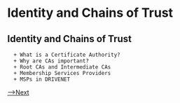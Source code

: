 # Identity and Chains of Trust

## Identity and Chains of Trust
      + What is a Certificate Authority?
      + Why are CAs important?
      + Root CAs and Intermediate CAs
      + Membership Services Providers
      + MSPs in DRIVENET

[-->Next](./PoliciesforAccessControl.md)
